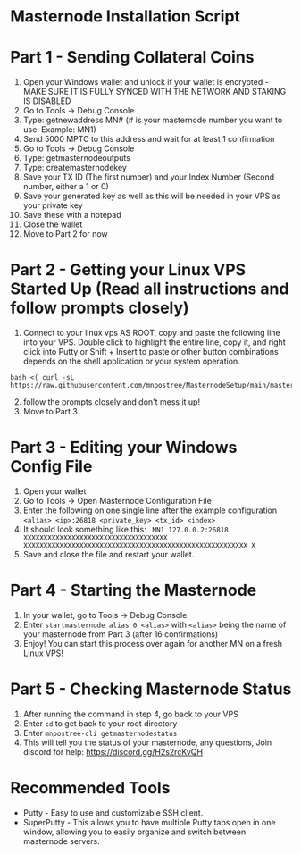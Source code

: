 # Masternode Installation Script

# Part 1 - Sending Collateral Coins

1. Open your Windows wallet and unlock if your wallet is encrypted - MAKE SURE IT IS FULLY SYNCED WITH THE NETWORK AND STAKING IS DISABLED
2. Go to Tools -> Debug Console
3. Type: getnewaddress MN# (# is your masternode number you want to use. Example: MN1)
4. Send 5000 MPTC to this address and wait for at least 1 confirmation
5. Go to Tools -> Debug Console
6. Type: getmasternodeoutputs
7. Type: createmasternodekey
7. Save your TX ID (The first number) and your Index Number (Second number, either a 1 or 0)
8. Save your generated key as well as this will be needed in your VPS as your private key
9. Save these with a notepad
10. Close the wallet
11. Move to Part 2 for now

# Part 2 - Getting your Linux VPS Started Up (Read all instructions and follow prompts closely)

1. Connect to your linux vps AS ROOT, copy and paste the following line into your VPS. Double click to highlight the entire line, copy it, and right click into Putty or Shift + Insert to paste or other button combinations depends on the shell application or your system operation.
```
bash <( curl -sL https://raw.githubusercontent.com/mnpostree/MasternodeSetup/main/masternodeinstall.sh)
```
2. follow the prompts closely and don't mess it up!
3. Move to Part 3

# Part 3 - Editing your Windows Config File

1. Open your wallet
2. Go to Tools -> Open Masternode Configuration File
3. Enter the following on one single line after the example configuration
```<alias> <ip>:26818 <private_key> <tx_id> <index>```
4. It should look something like this:
``` MN1 127.0.0.2:26818 XXXXXXXXXXXXXXXXXXXXXXXXXXXXXXXXXXXX XXXXXXXXXXXXXXXXXXXXXXXXXXXXXXXXXXXXXXXXXXXXXXXXXXXXXXXX X```
5. Save and close the file and restart your wallet.

# Part 4 - Starting the Masternode

1. In your wallet, go to Tools -> Debug Console
2. Enter ```startmasternode alias 0 <alias>``` with ```<alias>``` being the name of your masternode from Part 3 (after 16 confirmations)
3. Enjoy! You can start this process over again for another MN on a fresh Linux VPS!

# Part 5 - Checking Masternode Status

1. After running the command in step 4, go back to your VPS
2. Enter ```cd``` to get back to your root directory
3. Enter ```mnpostree-cli getmasternodestatus```
4. This will tell you the status of your masternode, any questions, Join discord for help: https://discord.gg/H2s2rcKvQH

# Recommended Tools

- Putty - Easy to use and customizable SSH client.
- SuperPutty - This allows you to have multiple Putty tabs open in one window, allowing you to easily organize and switch between masternode servers.
